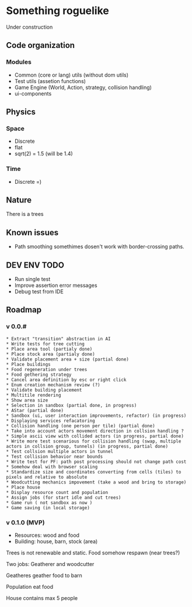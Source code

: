 # Something roguelike

Under construction

## Code organization

### Modules
* Common (core or lang) utils (without dom utils)
* Test utils (assetion functions)
* Game Engine (World, Action, strategy, collision handling)
* ui-components

## Physics

### Space
  * Discrete
  * flat
  * sqrt(2) = 1.5 (will be 1.4)

### Time
  * Discrete =)

## Nature
There is a trees

## Known issues
  * Path smoothing somethimes dosen't work with border-crossing paths.

## DEV ENV TODO
  * Run single test
  * Improve assertion error messages
  * Debug test from IDE

## Roadmap

  ### v 0.0.#
    * Extract "transition" abstraction in AI
    * Write tests for tree cutting
    * Place area tool (partialy done)
    * Place stock area (partialy done)
    * Validate placement area + size (partial done)
    * Place buildings
    * Food regeneration under trees
    * Food gethering strategy
    * Cancel area definition by esc or right click
    * Enum creation mechanism review (?)
    * Validate building placement
    * Multitile rendering
    * Show area size 
    * Selection in sandbox (partial done, in progress)
    * AStar (partial done)
    * Sandbox (ui, user interaction improvements, refactor) (in progress)
    * Displaying services refacatoring
    * Collision handling (one person per tile) (partial done)
    * Take into account actors movement direction in collsion handling ?
    * Simple ascii view with collided actors (in progress, partial done)
    * Write more test scenarious for collision handling (swap, multiple actors in collsion group, tunnels) (in progress, partial done)
    * Test collsion multiple actors in tunnel
    * Test collision behavior near bounds
    * Write test for PF: path post processing should not change path cost
    * Somehow deal with browser scaling
    * Standardize size and coordinates converting from cells (tiles) to pixels and relative to absolute
    * Woodcutting mechanics impovement (take a wood and bring to storage)
    * Place house
    * Display resource count and population
    * Assign jobs (for start idle and cut trees)
    * Game run ( not sandbox as now )
    * Game saving (in local storage)

  ### v 0.1.0 (MVP)

  * Resources: wood and food
  * Building: house, barn, stock (area)

  Trees is not renewable and static. Food somehow respawn (near trees?)

  Two jobs: Geatherer and woodcutter

  Geatheres geather food to barn

  Population eat food

  House contains max 5 people